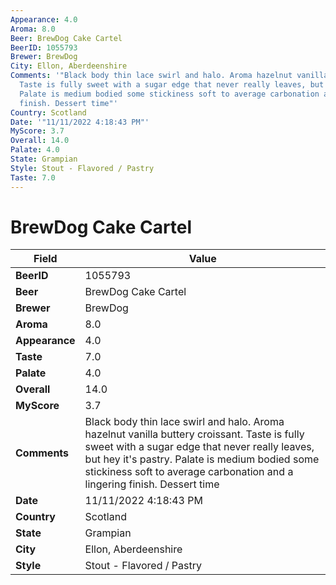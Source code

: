 ```yaml
---
Appearance: 4.0
Aroma: 8.0
Beer: BrewDog Cake Cartel
BeerID: 1055793
Brewer: BrewDog
City: Ellon, Aberdeenshire
Comments: '"Black body thin lace swirl and halo. Aroma hazelnut vanilla buttery croissant.
  Taste is fully sweet with a sugar edge that never really leaves, but hey it''s pastry.
  Palate is medium bodied some stickiness soft to average carbonation and a lingering
  finish. Dessert time"'
Country: Scotland
Date: '"11/11/2022 4:18:43 PM"'
MyScore: 3.7
Overall: 14.0
Palate: 4.0
State: Grampian
Style: Stout - Flavored / Pastry
Taste: 7.0
---
```


# BrewDog Cake Cartel

| Field         | Value |
|---------------|-------|
| **BeerID** | 1055793 |
| **Beer** | BrewDog Cake Cartel |
| **Brewer** | BrewDog |
| **Aroma** | 8.0 |
| **Appearance** | 4.0 |
| **Taste** | 7.0 |
| **Palate** | 4.0 |
| **Overall** | 14.0 |
| **MyScore** | 3.7 |
| **Comments** | Black body thin lace swirl and halo. Aroma hazelnut vanilla buttery croissant. Taste is fully sweet with a sugar edge that never really leaves, but hey it's pastry. Palate is medium bodied some stickiness soft to average carbonation and a lingering finish. Dessert time |
| **Date** | 11/11/2022 4:18:43 PM |
| **Country** | Scotland |
| **State** | Grampian |
| **City** | Ellon, Aberdeenshire |
| **Style** | Stout - Flavored / Pastry |
